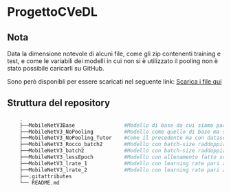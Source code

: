 # ProgettoCVeDL
## Nota
Data la dimensione notevole di alcuni file, come gli zip contenenti training e test, e come le variabili dei modelli in cui non si è utilizzato il pooling non è stato possibile caricarli su GitHub. 

Sono però disponibli per essere scaricati nel seguente link: [Scarica i file qui](https://drive.google.com/drive/folders/1XYtHa5A8vpBQtx8DoqDLUFMW6e6g-QQo?usp=sharing)

## Struttura del repository
```bash
    .
    ├──MobileNetV3Base                #Modello di base da cui siamo partiti
    ├──MobileNetV3_NoPooling          #Modello come quello di base ma senza pooling
    ├──MobileNetV3_NoPooling_Tutor    #Come il precedente ma con dataset fornito dal tutor
    ├──MobileNetV3_Rocco_batch2       #Modello con batch-size raddoppiato e dataset del tutor
    ├──MobileNetV3_batch2             #Modello con batch-size raddoppiato   
    ├──MobileNetV3_lessEpoch          #Modello con allenamento fatto su meno epoche
    ├──MobileNetV3_lrate_1            #Modello con learning rate pari a 0.001
    ├──MobileNetV3_lrate_2            #Modello con learning rate pari a 0.0005
    ├──.gitattributes
    └── README.md
```
